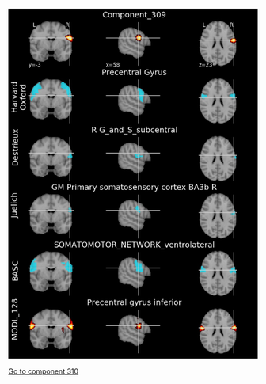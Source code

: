


![309](preliminary/309.jpg "Component 309")

[Go to component 310](https://parietal-inria.github.io/MODL_atlas/512/310 "Component 310")